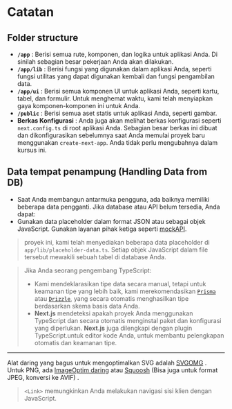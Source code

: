 # Catatan

## Folder structure

- **`/app`** : Berisi semua rute, komponen, dan logika untuk aplikasi Anda. Di sinilah sebagian besar pekerjaan Anda akan dilakukan.
- **`/app/lib`** : Berisi fungsi yang digunakan dalam aplikasi Anda, seperti fungsi utilitas yang dapat digunakan kembali dan fungsi pengambilan data.
- **`/app/ui`** : Berisi semua komponen UI untuk aplikasi Anda, seperti kartu, tabel, dan formulir. Untuk menghemat waktu, kami telah menyiapkan gaya komponen-komponen ini untuk Anda.
- **`/public`** : Berisi semua aset statis untuk aplikasi Anda, seperti gambar.
- **Berkas Konfigurasi** : Anda juga akan melihat berkas konfigurasi seperti `next.config.ts` di root aplikasi Anda. Sebagian besar berkas ini dibuat dan dikonfigurasikan sebelumnya saat Anda memulai proyek baru menggunakan `create-next-app`. Anda tidak perlu mengubahnya dalam kursus ini.

## Data tempat penampung (Handling Data from DB)

- Saat Anda membangun antarmuka pengguna, ada baiknya memiliki beberapa data pengganti. Jika database atau API belum tersedia, Anda dapat:
- Gunakan data placeholder dalam format JSON atau sebagai objek JavaScript.
  Gunakan layanan pihak ketiga seperti [mockAPI](https://mockapi.io/).

> proyek ini, kami telah menyediakan beberapa data placeholder di `app/lib/placeholder-data.ts`. Setiap objek JavaScript dalam file tersebut mewakili sebuah tabel di database Anda.

> Jika Anda seorang pengembang TypeScript:
>
> - Kami mendeklarasikan tipe data secara manual, tetapi untuk keamanan tipe yang lebih baik, kami merekomendasikan [`Prisma`](https://www.prisma.io/) atau [`Drizzle`](https://orm.drizzle.team/), yang secara otomatis menghasilkan tipe berdasarkan skema basis data Anda.
> - **Next.js** mendeteksi apakah proyek Anda menggunakan TypeScript dan secara otomatis menginstal paket dan konfigurasi yang diperlukan. **Next.js** juga dilengkapi dengan plugin TypeScript.untuk editor kode Anda, untuk membantu pelengkapan otomatis dan keamanan tipe.

---

Alat daring yang bagus untuk mengoptimalkan SVG adalah [SVGOMG](https://jakearchibald.github.io/svgomg/) . Untuk PNG, ada [ImageOptim daring](https://imageoptim.com/online) atau [Squoosh](https://squoosh.app/) (Bisa juga untuk format JPEG, konversi ke AVIF) .

> `<Link>` memungkinkan Anda melakukan navigasi sisi klien dengan JavaScript.
